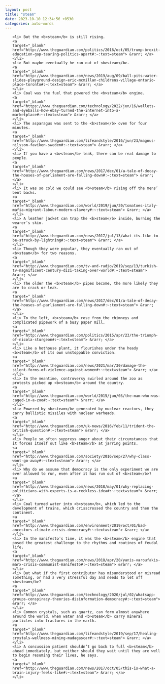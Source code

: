 ```yaml
---
layout: post
title: "steam"
date: 2023-10-10 12:34:56 +0530
categories: auto-words
---
```

<ol>

    <li> But the <b>steam</b> is still rising.
    <a 
    target="_blank" 
    href="http://www.theguardian.com/politics/2016/oct/05/trump-brexit-education-gap-tearing-politics-apart#:~:text=steam"> &rarr; </a>
    </li>
    <li> But maybe eventually he ran out of <b>steam</b>.
    <a 
    target="_blank" 
    href="http://www.theguardian.com/news/2019/aug/09/ball-pits-water-slides-playground-design-eric-mcmillan-childrens-village-ontario-place-toronto#:~:text=steam"> &rarr; </a>
    </li>
    <li> Coal was the fuel that powered the <b>steam</b> engine.
    <a 
    target="_blank" 
    href="https://www.theguardian.com/technology/2022/jun/16/wallets-and-eyeballs-how-ebay-turned-the-internet-into-a-marketplace#:~:text=steam"> &rarr; </a>
    </li>
    <li> The asparagus was sent to the <b>steam</b> oven for four minutes.
    <a 
    target="_blank" 
    href="http://www.theguardian.com/lifeandstyle/2016/jun/23/magnus-nilsson-faviken-sweden#:~:text=steam"> &rarr; </a>
    </li>
    <li> If you have a <b>steam</b> leak, there can be real damage to people.
    <a 
    target="_blank" 
    href="http://www.theguardian.com/news/2017/dec/01/a-tale-of-decay-the-houses-of-parliament-are-falling-down#:~:text=steam"> &rarr; </a>
    </li>
    <li> It was so cold we could see <b>steam</b> rising off the mens’ bent backs.
    <a 
    target="_blank" 
    href="http://www.theguardian.com/world/2019/jun/20/tomatoes-italy-mafia-migrant-labour-modern-slavery#:~:text=steam"> &rarr; </a>
    </li>
    <li> A leather jacket can trap the <b>steam</b> inside, burning the wearer’s skin.
    <a 
    target="_blank" 
    href="http://www.theguardian.com/news/2017/jul/13/what-its-like-to-be-struck-by-lightning#:~:text=steam"> &rarr; </a>
    </li>
    <li> Though they were popular, they eventually ran out of <b>steam</b> for two reasons.
    <a 
    target="_blank" 
    href="http://www.theguardian.com/tv-and-radio/2019/sep/13/turkish-tv-magnificent-century-dizi-taking-over-world#:~:text=steam"> &rarr; </a>
    </li>
    <li> The older the <b>steam</b> pipes become, the more likely they are to crack or leak.
    <a 
    target="_blank" 
    href="http://www.theguardian.com/news/2017/dec/01/a-tale-of-decay-the-houses-of-parliament-are-falling-down#:~:text=steam"> &rarr; </a>
    </li>
    <li> To the left, <b>steam</b> rose from the chimneys and complicated pipework of a busy paper mill.
    <a 
    target="_blank" 
    href="http://www.theguardian.com/politics/2015/apr/23/the-triumph-of-nicola-sturgeon#:~:text=steam"> &rarr; </a>
    </li>
    <li> Like a hothouse plant, it flourishes under the heady <b>steam</b> of its own unstoppable conviction.
    <a 
    target="_blank" 
    href="http://www.theguardian.com/news/2021/mar/30/damage-the-silent-forms-of-violence-against-women#:~:text=steam"> &rarr; </a>
    </li>
    <li> In the meantime, controversy swirled around the zoo as protests picked up <b>steam</b> around the country.
    <a 
    target="_blank" 
    href="http://www.theguardian.com/world/2015/jun/03/the-man-who-was-caged-in-a-zoo#:~:text=steam"> &rarr; </a>
    </li>
    <li> Powered by <b>steam</b> generated by nuclear reactors, they carry ballistic missiles with nuclear warheads.
    <a 
    target="_blank" 
    href="http://www.theguardian.com/uk-news/2016/feb/11/trident-the-british-question#:~:text=steam"> &rarr; </a>
    </li>
    <li> People so often suppress anger about their circumstances that it forces itself out like <b>steam</b> at jarring points.
    <a 
    target="_blank" 
    href="http://www.theguardian.com/society/2016/sep/27/why-class-wont-go-away#:~:text=steam"> &rarr; </a>
    </li>
    <li> Why do we assume that democracy is the only experiment we are ever allowed to run, even after it has run out of <b>steam</b>?
    <a 
    target="_blank" 
    href="http://www.theguardian.com/news/2018/may/01/why-replacing-politicians-with-experts-is-a-reckless-idea#:~:text=steam"> &rarr; </a>
    </li>
    <li> Coal turned water into <b>steam</b>, which led to the development of trains, which crisscrossed the country and then the continent.
    <a 
    target="_blank" 
    href="http://www.theguardian.com/environment/2019/oct/01/bad-ancestors-climate-crisis-democracy#:~:text=steam"> &rarr; </a>
    </li>
    <li> In the manifesto’s time, it was the <b>steam</b> engine that posed the greatest challenge to the rhythms and routines of feudal life.
    <a 
    target="_blank" 
    href="http://www.theguardian.com/news/2018/apr/20/yanis-varoufakis-marx-crisis-communist-manifesto#:~:text=steam"> &rarr; </a>
    </li>
    <li> But what if the first contributor has misunderstood or misread something, or had a very stressful day and needs to let off <b>steam</b>?
    <a 
    target="_blank" 
    href="http://www.theguardian.com/technology/2020/jul/02/whatsapp-groups-conspiracy-theories-disinformation-democracy#:~:text=steam"> &rarr; </a>
    </li>
    <li> Common crystals, such as quartz, can form almost anywhere around the world, when water and <b>steam</b> carry mineral particles into fractures in the earth.
    <a 
    target="_blank" 
    href="http://www.theguardian.com/lifeandstyle/2019/sep/17/healing-crystals-wellness-mining-madagascar#:~:text=steam"> &rarr; </a>
    </li>
    <li> A concussion patient shouldn’t go back to full <b>steam</b> ahead immediately, but neither should they wait until they are well to begin resuming their lives, he says.
    <a 
    target="_blank" 
    href="http://www.theguardian.com/news/2017/oct/05/this-is-what-a-brain-injury-feels-like#:~:text=steam"> &rarr; </a>
    </li>